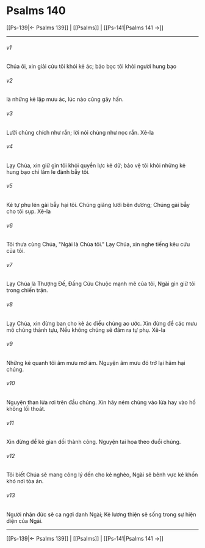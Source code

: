 # Psalms 140

[[Ps-139|← Psalms 139]] | [[Psalms]] | [[Ps-141|Psalms 141 →]]
***



###### v1 
Chúa ôi, xin giải cứu tôi khỏi kẻ ác; bảo bọc tôi khỏi người hung bạo 

###### v2 
là những kẻ lập mưu ác, lúc nào cũng gây hấn. 

###### v3 
Lưỡi chúng chích như rắn; lời nói chúng như nọc rắn. Xê-la 

###### v4 
Lạy Chúa, xin giữ gìn tôi khỏi quyền lực kẻ dữ; bảo vệ tôi khỏi những kẻ hung bạo chỉ lăm le đánh bẫy tôi. 

###### v5 
Kẻ tự phụ lén gài bẫy hại tôi. Chúng giăng lưới bên đường; Chúng gài bẫy cho tôi sụp. Xê-la 

###### v6 
Tôi thưa cùng Chúa, "Ngài là Chúa tôi." Lạy Chúa, xin nghe tiếng kêu cứu của tôi. 

###### v7 
Lạy Chúa là Thượng Đế, Đấng Cứu Chuộc mạnh mẽ của tôi, Ngài gìn giữ tôi trong chiến trận. 

###### v8 
Lạy Chúa, xin đừng ban cho kẻ ác điều chúng ao ước. Xin đừng để các mưu mô chúng thành tựu, Nếu không chúng sẽ đâm ra tự phụ. Xê-la 

###### v9 
Những kẻ quanh tôi âm mưu mờ ám. Nguyện âm mưu đó trở lại hãm hại chúng. 

###### v10 
Nguyện than lửa rơi trên đầu chúng. Xin hãy ném chúng vào lửa hay vào hố không lối thoát. 

###### v11 
Xin đừng để kẻ gian dối thành công. Nguyện tai họa theo đuổi chúng. 

###### v12 
Tôi biết Chúa sẽ mang công lý đến cho kẻ nghèo, Ngài sẽ bênh vực kẻ khốn khó nơi tòa án. 

###### v13 
Người nhân đức sẽ ca ngợi danh Ngài; Kẻ lương thiện sẽ sống trong sự hiện diện của Ngài.

***
[[Ps-139|← Psalms 139]] | [[Psalms]] | [[Ps-141|Psalms 141 →]]
